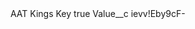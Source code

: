<?xml version="1.0" encoding="UTF-8"?>
<CustomMetadata xmlns="http://soap.sforce.com/2006/04/metadata" xmlns:xsi="http://www.w3.org/2001/XMLSchema-instance" xmlns:xsd="http://www.w3.org/2001/XMLSchema">
    <label>AAT Kings Key</label>
    <protected>true</protected>
    <values>
        <field>Value__c</field>
        <value xsi:type="xsd:string">ievv!Eby9cF-</value>
    </values>
</CustomMetadata>
